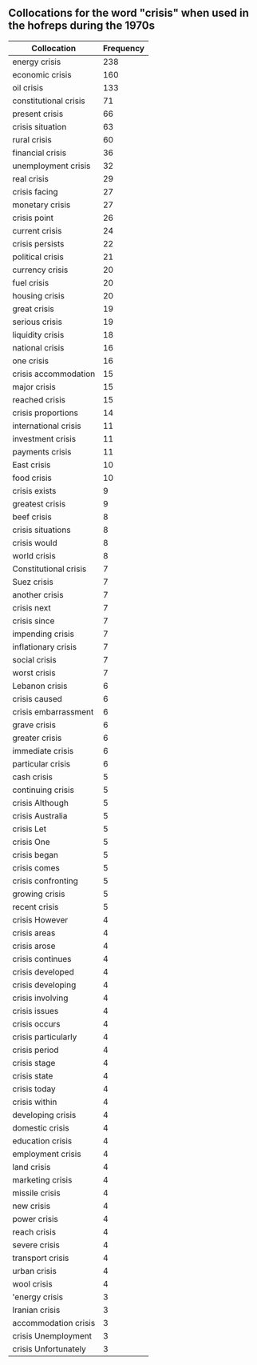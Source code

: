 ## Collocations for the word "crisis" when used in the hofreps during the 1970s

| Collocation | Frequency |
|--------------|----------------|
|energy crisis|238|
|economic crisis|160|
|oil crisis|133|
|constitutional crisis|71|
|present crisis|66|
|crisis situation|63|
|rural crisis|60|
|financial crisis|36|
|unemployment crisis|32|
|real crisis|29|
|crisis facing|27|
|monetary crisis|27|
|crisis point|26|
|current crisis|24|
|crisis persists|22|
|political crisis|21|
|currency crisis|20|
|fuel crisis|20|
|housing crisis|20|
|great crisis|19|
|serious crisis|19|
|liquidity crisis|18|
|national crisis|16|
|one crisis|16|
|crisis accommodation|15|
|major crisis|15|
|reached crisis|15|
|crisis proportions|14|
|international crisis|11|
|investment crisis|11|
|payments crisis|11|
|East crisis|10|
|food crisis|10|
|crisis exists|9|
|greatest crisis|9|
|beef crisis|8|
|crisis situations|8|
|crisis would|8|
|world crisis|8|
|Constitutional crisis|7|
|Suez crisis|7|
|another crisis|7|
|crisis next|7|
|crisis since|7|
|impending crisis|7|
|inflationary crisis|7|
|social crisis|7|
|worst crisis|7|
|Lebanon crisis|6|
|crisis caused|6|
|crisis embarrassment|6|
|grave crisis|6|
|greater crisis|6|
|immediate crisis|6|
|particular crisis|6|
|cash crisis|5|
|continuing crisis|5|
|crisis Although|5|
|crisis Australia|5|
|crisis Let|5|
|crisis One|5|
|crisis began|5|
|crisis comes|5|
|crisis confronting|5|
|growing crisis|5|
|recent crisis|5|
|crisis However|4|
|crisis areas|4|
|crisis arose|4|
|crisis continues|4|
|crisis developed|4|
|crisis developing|4|
|crisis involving|4|
|crisis issues|4|
|crisis occurs|4|
|crisis particularly|4|
|crisis period|4|
|crisis stage|4|
|crisis state|4|
|crisis today|4|
|crisis within|4|
|developing crisis|4|
|domestic crisis|4|
|education crisis|4|
|employment crisis|4|
|land crisis|4|
|marketing crisis|4|
|missile crisis|4|
|new crisis|4|
|power crisis|4|
|reach crisis|4|
|severe crisis|4|
|transport crisis|4|
|urban crisis|4|
|wool crisis|4|
|'energy crisis|3|
|Iranian crisis|3|
|accommodation crisis|3|
|crisis Unemployment|3|
|crisis Unfortunately|3|
